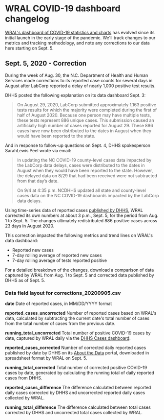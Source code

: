 
# WRAL COVID-19 dashboard changelog

[WRAL's dashboard of COVID-19 statistics and charts](https://www.wral.com/coronavirus/north-carolina-coronavirus-cases-maps-graphs-live-updates/19010016/) has evolved since its initial launch in the early stage of the pandemic. We'll track changes to our metrics and tracking methodology, and note any corrections to our data here starting on Sept. 5.

## Sept. 5, 2020 - Correction

During the week of Aug. 30, the N.C. Department of Health and Human Services made corrections to its reported case counts for several days in August after LabCorp reported a delay of nearly 1,000 positive test results.

DHHS posted the following explanation on its data dashboard Sept. 3:

> On August 29, 2020, LabCorp submitted approximately 1,163 positive
> tests results for which the majority were completed during the first
> of half of August 2020. Because one person may have multiple tests,
> these tests represent 886 unique cases. This submission caused an
> artificially high number of cases reported for August 29. These 886
> cases have now been distributed to the dates in August when they would
> have been reported to the state.

And in response to follow-up questions on Sept. 4, DHHS spokesperson SarahLewis Peel wrote via email: 

> In updating the NC COVID-19 county-level cases data impacted by the
> LabCorp data delays, cases were distributed to the dates in August
> when they would have been reported to the state. However, the delayed
> data on 8/29 that had been received were not subtracted from that
> day’s date.
> 
> On 9/4 at 4:35 p.m. NCDHHS updated all state and county-level cases
> data on the NC COVID-19 dashboards impacted by the LabCorp data
> delays.

Using time-series data of reported cases [published by DHHS](https://public.tableau.com/views/NCDHHS_COVID-19_DataDownload/DailyMetrics?:showVizHome=no), WRAL corrected its own numbers at about 3 p.m., Sept. 5, for the period from Aug. 1 to Sept. 5. The changes ultimately redistributed 886 positive cases across 23 days in August 2020.

This correction impacted the following metrics and trend lines on WRAL's data dashboard:

 - Reported new cases
 - 7-day rolling average of reported new cases
 - 7-day rolling average of tests reported positive

For a detailed breakdown of the changes, download a comparison of data captured by WRAL from Aug. 1 to Sept. 5 and corrected data published by DHHS as of Sept. 5.

### Data field layout for corrections_20200905.csv

**date** Date of reported cases, in MM/DD/YYYY format

**reported_cases_uncorrected** Number of reported cases based on WRAL's data, calculated by subtracting the current date's total number of cases from the total number of cases from the previous date.

**running_total_uncorrected** Total number of positive COVID-19 cases by date, captured by WRAL daily via the [DHHS Cases dashboard](https://covid19.ncdhhs.gov/dashboard/cases).

**reported_cases_corrected** Number of corrected daily reported cases published by date by DHHS on its [About the Data](https://public.tableau.com/views/NCDHHS_COVID-19_DataDownload/DailyMetrics?:showVizHome=no) portal, downloaded in spreadsheet format by WRAL on Sept. 5.

**running_total_corrected** Total number of corrected positive COVID-19 cases by date, generated by calculating the running total of daily reported cases from DHHS.

**reported_cases_difference** The difference calculated between reported daily cases corrected by DHHS and uncorrected reported daily cases collected by WRAL.

**running_total_difference** The difference calculated between total cases corrected by DHHS and uncorrected total cases collected by WRAL.